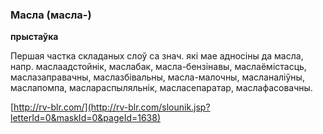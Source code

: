 ### Масла (масла-)
**прыстаўка**

Першая частка складаных слоў са знач. які мае адносіны да масла, напр. маслаадстойнік, маслабак, масла-бензінавы, маслаёмістасць, маслазаправачны, маслазбівальны, масла-малочны, масланаліўны, маслапомпа, маслараспыляльнік, масласепаратар, маслафасовачны.

<a rel="author">[http://rv-blr.com/](http://rv-blr.com/slounik.jsp?letterId=0&maskId=0&pageId=1638)</a>
